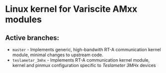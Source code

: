 # Linux kernel for Variscite AMxx modules

## Active branches:
- `master` - Implements generic, high-bandwith RT-A communication kernel module, minimal changes to upstream code.
- `teslametar_3mhx` - Implements RT-A communication kernel module, kernel and pinmux configuration specific to _Teslameter 3MHx_ devices
